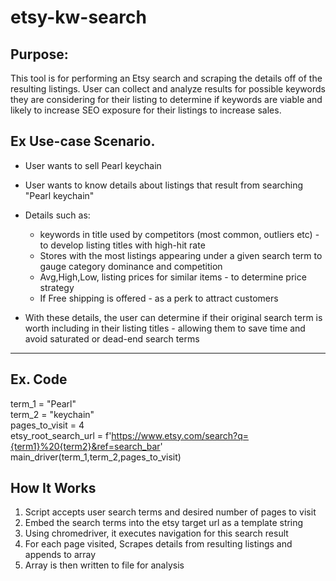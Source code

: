 # etsy-kw-search


## Purpose:
This tool is for performing an Etsy search and scraping the details off of the resulting listings. User can collect and analyze results for possible keywords they are considering for their listing to determine if keywords are viable and likely to increase SEO exposure for their listings to increase sales.

## Ex Use-case Scenario. 
  * User wants to sell Pearl keychain
  * User wants to know details about listings that result from searching "Pearl keychain"
  * Details such as:
    * keywords in title used by competitors (most common, outliers etc) - to develop listing titles with high-hit rate
    * Stores with the most listings appearing under a given search term to gauge category dominance and competition
    * Avg,High,Low, listing prices for similar items - to determine price strategy
    * If Free shipping is offered - as a perk to attract customers

  * With these details, the user can determine if their original search term is worth including in
  their listing titles - allowing them to save time and avoid saturated or dead-end search terms
  ---------------
  ## Ex. Code
  term_1 = "Pearl" <br>
  term_2 = "keychain" <br>
  pages_to_visit = 4 <br>
  etsy_root_search_url = f'https://www.etsy.com/search?q={term1}%20{term2}&ref=search_bar' <br>
  main_driver(term_1,term_2,pages_to_visit)
  
  

## How It Works
1. Script accepts user search terms and desired number of pages to visit
2. Embed the search terms into the etsy target url as a template string
3. Using chromedriver, it executes navigation for this search result
4. For each page visited, Scrapes details from resulting listings and appends to array 
5. Array is then written to file for analysis



